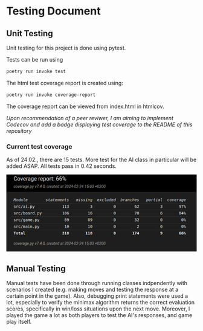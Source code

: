 # Testing Document

## Unit Testing

Unit testing for this project is done using pytest. 

Tests can be run using 

```bash
poetry run invoke test
```

The html test coverage report is created using:

```bash
poetry run invoke coverage-report
```

The coverage report can be viewed from index.html in htmlcov.

*Upon recommendation of a peer reviwer, I am aiming to implement Codecov and add a badge displaying test coverage to the README of this repository* 

### Current test coverage

As of 24.02., there are 15 tests. More test for the AI class in particular will be added ASAP. All tests pass in 0.42 seconds. 

![Test Coverage Report](https://github.com/lenbie/Connect4AI/blob/main/documentation/CoverageReport.png)


## Manual Testing

Manual tests have been done through running classes indpendently with scenarios I created (e.g. making moves and testing the response at a certain point in the game). Also, debugging print statements were used a lot, especially to verify the minimax algorithm returns the correct evaluation scores, specifically in win/loss situations upon the next move. Moreover, I played the game a lot as both players to test the AI's responses, and game play itself.
